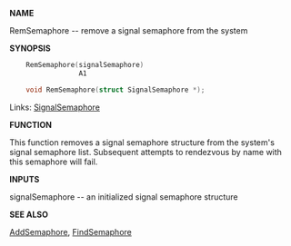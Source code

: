 
**NAME**

RemSemaphore -- remove a signal semaphore from the system

**SYNOPSIS**

```c
    RemSemaphore(signalSemaphore)
                 A1

    void RemSemaphore(struct SignalSemaphore *);

```
Links: [SignalSemaphore](_0082.md) 

**FUNCTION**

This function removes a signal semaphore structure from the
system's signal semaphore list.  Subsequent attempts to
rendezvous by name with this semaphore will fail.

**INPUTS**

signalSemaphore -- an initialized signal semaphore structure

**SEE ALSO**

[AddSemaphore](AddSemaphore.md), [FindSemaphore](FindSemaphore.md)
